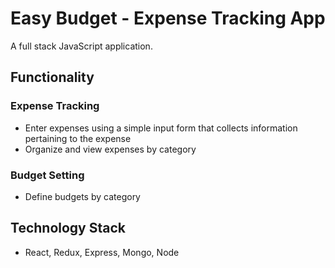 # Easy Budget - Expense Tracking App

A full stack JavaScript application.

## Functionality

### Expense Tracking

* Enter expenses using a simple input form that collects information pertaining to the expense
* Organize and view expenses by category

### Budget Setting

* Define budgets by category

## Technology Stack

* React, Redux, Express, Mongo, Node


